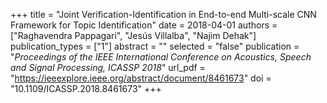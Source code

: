 +++
title = "Joint Verification-Identification in End-to-end Multi-scale CNN Framework for Topic Identification"
date = 2018-04-01
authors = ["Raghavendra Pappagari", "Jesús Villalba", "Najim Dehak"]
publication_types = ["1"]
abstract = ""
selected = "false"
publication = "*Proceedings of the IEEE International Conference on Acoustics, Speech and Signal Processing, ICASSP 2018*"
url_pdf = "https://ieeexplore.ieee.org/abstract/document/8461673"
doi = "10.1109/ICASSP.2018.8461673"
+++

